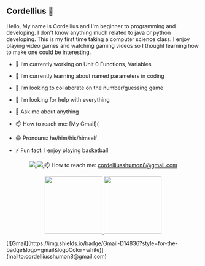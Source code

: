 ## Cordellius 👋
Hello, My name is Cordellius and I'm beginner to programming and developing. I don't know anything much related to java or python developing. This is my first time taking a computer science class. I enjoy playing video games and watching gaming videos so I thought learning how to make one could be interesting.
- 🔭 I’m currently working on Unit 0 Functions, Variables

- 🌱 I’m currently learning about named parameters in coding

- 👯 I’m looking to collaborate on the number/guessing game

- 🤔 I’m looking for help with everything

- 💬 Ask me about anything

- 📫 How to reach me: [My Gmail](

- 😄 Pronouns: he/him/his/himself

- ⚡ Fun fact: I enjoy playing basketball

<p align='center'> 
<a href="https://www.linkedin.com/in/yourprofile/"> 
<img src="https://img.shields.io/badge/linkedin-%230077B5.svg?&style=for-the-badge&logo=linkedin&logoColor=white"/> 
</a> 
<a href="https://mail.google.com/mail/u/0/#inbox">
<img src="https://img.shields.io/badge/Telegram-2CA5E0?style=for-the-badge&logo=telegram&logoColor=white"/> 
</a> 
📫 How to reach me: <a href='mailto:cordelliusshumon8@gmail.com'>cordelliusshumon8@gmail.com</a> 
</p> 
<p align='center'> 
<a href="https://github-readme-stats.vercel.app/api?username=yourusername&show_icons=true&count_private=true"> 
<img height=150 src="https://github-readme-stats.vercel.app/api?username=yourusername&show_icons=true&count_private=true"/> 
</a> 
<a href="https://github.com/yourusername/github-readme-stats"> 
<img height=150 src="https://github-readme-stats.vercel.app/api/top-langs/?username=yourusername&layout=compact"/> 
</a> 
</p> 
[![Gmail](https://img.shields.io/badge/Gmail-D14836?style=for-the-badge&logo=gmail&logoColor=white)](mailto:cordelliusshumon8@gmail.com)

